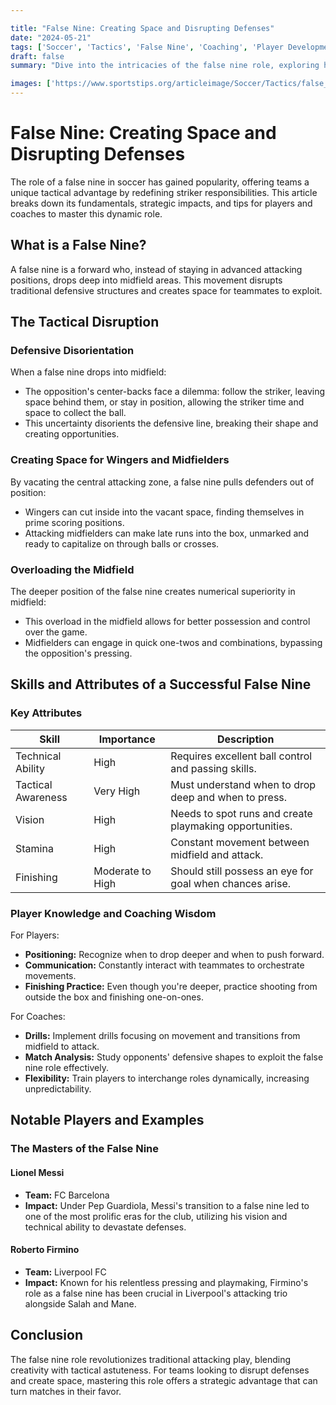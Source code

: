 ```yaml
---

title: "False Nine: Creating Space and Disrupting Defenses"
date: "2024-05-21"
tags: ['Soccer', 'Tactics', 'False Nine', 'Coaching', 'Player Development']
draft: false
summary: "Dive into the intricacies of the false nine role, exploring how it creates space and disrupts traditional defensive structures to benefit the entire team."

images: ['https://www.sportstips.org/articleimage/Soccer/Tactics/false_nine_creating_space_and_disrupting_defenses.webp']
---
```


# False Nine: Creating Space and Disrupting Defenses

The role of a false nine in soccer has gained popularity, offering teams a unique tactical advantage by redefining striker responsibilities. This article breaks down its fundamentals, strategic impacts, and tips for players and coaches to master this dynamic role.

## What is a False Nine?

A false nine is a forward who, instead of staying in advanced attacking positions, drops deep into midfield areas. This movement disrupts traditional defensive structures and creates space for teammates to exploit.

## The Tactical Disruption

### Defensive Disorientation

When a false nine drops into midfield:
- The opposition's center-backs face a dilemma: follow the striker, leaving space behind them, or stay in position, allowing the striker time and space to collect the ball.
- This uncertainty disorients the defensive line, breaking their shape and creating opportunities.

### Creating Space for Wingers and Midfielders

By vacating the central attacking zone, a false nine pulls defenders out of position:
- Wingers can cut inside into the vacant space, finding themselves in prime scoring positions.
- Attacking midfielders can make late runs into the box, unmarked and ready to capitalize on through balls or crosses.

### Overloading the Midfield

The deeper position of the false nine creates numerical superiority in midfield:
- This overload in the midfield allows for better possession and control over the game.
- Midfielders can engage in quick one-twos and combinations, bypassing the opposition's pressing.

## Skills and Attributes of a Successful False Nine

### Key Attributes

| Skill               | Importance                          | Description                                          |
|---------------------|-------------------------------------|------------------------------------------------------|
| Technical Ability   | High                                | Requires excellent ball control and passing skills.  |
| Tactical Awareness  | Very High                           | Must understand when to drop deep and when to press. |
| Vision              | High                                | Needs to spot runs and create playmaking opportunities.|
| Stamina             | High                                | Constant movement between midfield and attack.       |
| Finishing           | Moderate to High                    | Should still possess an eye for goal when chances arise.|

### Player Knowledge and Coaching Wisdom

For Players:
- **Positioning:** Recognize when to drop deeper and when to push forward. 
- **Communication:** Constantly interact with teammates to orchestrate movements.
- **Finishing Practice:** Even though you're deeper, practice shooting from outside the box and finishing one-on-ones.

For Coaches:
- **Drills:** Implement drills focusing on movement and transitions from midfield to attack.
- **Match Analysis:** Study opponents' defensive shapes to exploit the false nine role effectively.
- **Flexibility:** Train players to interchange roles dynamically, increasing unpredictability.

## Notable Players and Examples

### The Masters of the False Nine

#### Lionel Messi

- **Team:** FC Barcelona
- **Impact:** Under Pep Guardiola, Messi's transition to a false nine led to one of the most prolific eras for the club, utilizing his vision and technical ability to devastate defenses.

#### Roberto Firmino

- **Team:** Liverpool FC
- **Impact:** Known for his relentless pressing and playmaking, Firmino's role as a false nine has been crucial in Liverpool's attacking trio alongside Salah and Mane.

## Conclusion

The false nine role revolutionizes traditional attacking play, blending creativity with tactical astuteness. For teams looking to disrupt defenses and create space, mastering this role offers a strategic advantage that can turn matches in their favor.

```